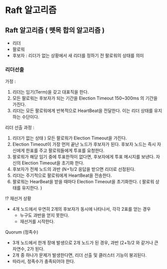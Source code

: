 # Raft 알고리즘

## Raft 알고리즘 ( 뗏목 합의 알고리즘 )

* 리더&#x20;
* 팔로워
* 후보자 : 리더가 없는 상황에서 새 리더를 정하기 전 팔로워의 상태를 의미



### 리더선출

가정 :

1. 리더는 임기(Term)을 갖고 대표직을 한다.
2. 모든 팔로워는 후보자가 되는 기간을 Election Timeout 150\~300ms 의 기간을 가진다.
3. 리더는 모든 팔로워에게 반복적으로 HeartBeat을 전달한다. 이는 리더 상태를 유지하는 수단이다.

리더 선출 과정 :&#x20;

1. 리더가 없는 상태 ) 모든 팔로워가 Election Timeout을 가진다.
2. Election Timeout이 가장 먼저 끝난 노드가 후보자가 된다. 후보자 노드는 즉시 자신에게 한표를 주고 팔로워들에게 투표를 요청한다.
3. 팔로워가 해당 임기 중에 투표한적이 없다면, 후보자에게 투표 메시지를 보낸다. 자신의 Election Timeout을 초기화 한다.
4. 후보자가 전체 노드의 과반 (N+1)/2 응답을 받으면 리더로 선정된다.
5. 리더는 주기적으로 팔로워에게 HeartBeat을 전송한다.
6. 팔로워는 HearBeat을 받을 때마다 Election Timeout을 초기화한다. ( 팔로워 상태를 유지한다. )



&#x20;:interrobang: 재선거 상황

* 4개 노드에서 우연히 2개의 후보자가 동시에 나타나서,  각각 2표를 얻는 경우
  * 누구도 과반을 얻지 못한다.
  * 재선거를 시작한다.



Quorum (정족수)

* 3개 노드에서 한개 장애 발생으로 2개 노드가 된 경우, 과반 (2+1)/2 와 같거나 큰 자연수, 2가 된다.
* 2개 중 하나가 문제가 발생한다면, 리더 선출 및 클러스터 기능이 붕괴된다.
* 따라서, 정족수가 충족되어야 한다.
